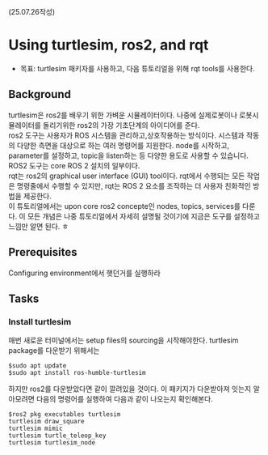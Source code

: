 (25.07.26작성)
# Using turtlesim, ros2, and rqt
* 목표: turtlesim 패키자를 사용하고, 다음 튜토리얼을 위해 rqt tools를 사용한다.

## Background
turtlesim은 ros2를 배우기 위한 가벼운 시뮬레이터이다. 나중에 실제로봇이나 로봇시뮬레이터를 돌리기위한 ros2의 가장 기초단계의 아이디어를 준다.   
ros2 도구는 사용자가 ROS 시스템을 관리하고,상호작용하는 방식이다. 시스템과 작동의 다양한 측면을 대상으로 하는 여러 명령어를 지원한다. node를 시작하고, parameter를 설정하고, topic을 listen하는 등 다양한 용도로 사용할 수 있습니다. ROS2 도구는 core ROS 2 설치의 일부이다.    
rqt는 ros2의 graphical user interface (GUI) tool이다. rqt에서 수행되는 모든 작업은 명령줄에서 수행할 수 있지만, rqt는 ROS 2 요소를 조작하는 더 사용자 친화적인 방법을 제공한다.     
이 튜토리얼에서는 upon core ros2 concepte인 nodes, topics, services를 다룬다. 이 모든 개념은 나중 튜토리얼에서 자세히 설명될 것이기에 지금은 도구를 설정하고 느낌만 알면 된다. ㅎ     
## Prerequisites
Configuring environment에서 햇던거를 실행하라
## Tasks
### Install turtlesim
매번 새로운 터미널에서는 setup files의 sourcing을 시작해야한다. turtlesim package를 다운받기 위해서는   
```
$sudo apt update
$sudo apt install ros-humble-turtlesim
```
하지만 ros2를 다운받았다면 같이 깔려있을 것이다. 이 패키지가 다운받아져 잇는지 알아모려면 다음의 명령어를 실행하여 다음과 같이 나오는지 확인해본다. 
```terminal
$ros2 pkg executables turtlesim
turtlesim draw_square
turtlesim mimic
turtlesim turtle_teleop_key
turtlesim turtlesim_node
```
